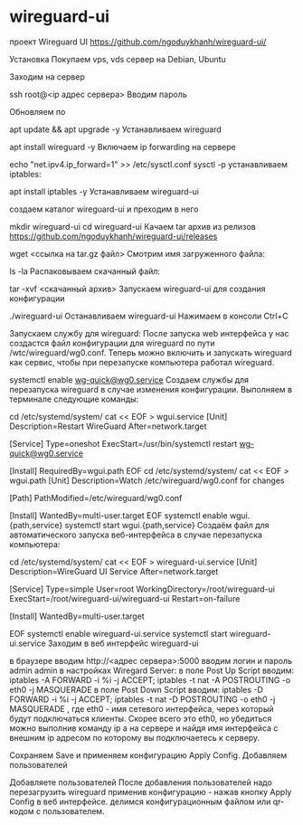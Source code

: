 # wireguard-ui

проект Wireguard UI
https://github.com/ngoduykhanh/wireguard-ui/

Установка
Покупаем vps, vds сервер на Debian, Ubuntu

Заходим на сервер

ssh root@<ip адрес сервера>
Вводим пароль

Обновляем по  

apt update && apt upgrade -y
Устанавливаем wireguard

apt install wireguard -y
Включаем ip forwarding на сервере

echo "net.ipv4.ip_forward=1" >> /etc/sysctl.conf
sysctl -p
устанавливаем iptables:

apt install iptables -y
Устанавливаем wireguard-ui

создаем каталог wireguard-ui и преходим в него

mkdir wireguard-ui
cd wireguard-ui
Качаем tar архив из релизов https://github.com/ngoduykhanh/wireguard-ui/releases

wget <ссылка на tar.gz файл>
Смотрим имя загруженного файла:

ls -la
Распаковываем скачанный файл:

tar -xvf <скачанный архив>
Запускаем wireguard-ui для создания конфигурации

./wireguard-ui
Останавливаем wireguard-ui Нажимаем в консоли Ctrl+C

Запускаем службу для wireguard: После запуска web интерфейса у нас создастся файл конфигурации для wireguard по пути /wtc/wireguard/wg0.conf. Теперь можно включить и запускать wireguard как сервис, чтобы при перезапуске компьютера работал wireguard.

systemctl enable wg-quick@wg0.service
Создаем службы для перезапуска wireguard в случае изменения конфигурации. Выполняем в терминале следующие команды:

cd /etc/systemd/system/
cat << EOF > wgui.service
[Unit]
Description=Restart WireGuard
After=network.target

[Service]
Type=oneshot
ExecStart=/usr/bin/systemctl restart wg-quick@wg0.service

[Install]
RequiredBy=wgui.path
EOF
cd /etc/systemd/system/
cat << EOF > wgui.path
[Unit]
Description=Watch /etc/wireguard/wg0.conf for changes

[Path]
PathModified=/etc/wireguard/wg0.conf

[Install]
WantedBy=multi-user.target
EOF
systemctl enable wgui.{path,service}
systemctl start wgui.{path,service}
Создаём файл для автоматического запуска веб-интерфейса в случае перезапуска компьютера:

cd /etc/systemd/system/
cat << EOF > wireguard-ui.service
[Unit]
Description=WireGuard UI Service
After=network.target

[Service]
Type=simple
User=root
WorkingDirectory=/root/wireguard-ui
ExecStart=/root/wireguard-ui/wireguard-ui
Restart=on-failure

[Install]
WantedBy=multi-user.target

EOF
systemctl enable wireguard-ui.service
systemctl start wireguard-ui.service
Заходим в веб интерфейс wireguard-ui

в браузере вводим http://<адрес сервера>:5000
вводим логин и пароль admin admin
в настройках Wiregard Server:
в поле Post Up Script вводим:
iptables -A FORWARD -i %i -j ACCEPT; iptables -t nat -A POSTROUTING -o eth0 -j MASQUERADE
в поле Post Down Script вводим:
iptables -D FORWARD -i %i -j ACCEPT; iptables -t nat -D POSTROUTING -o eth0 -j MASQUERADE
, где eth0 - имя сетевого интерфейса, через который будут подключаться клиенты. Скорее всего это eth0, но убедиться можно выполнив команду ip a на сервере и найдя имя интерфейса с внешним ip адресом по которому вы подключаетесь к серверу.

Сохраняем Save и применяем конфигурацию Apply Config.
Добавляем пользователей

Добавляете пользователей
После добавления пользователей надо перезагрузить wireguard применив конфигурацию - нажав кнопку Apply Config в веб интерфейсе.
делимся конфигурационным файлом или qr-кодом с пользователем.

